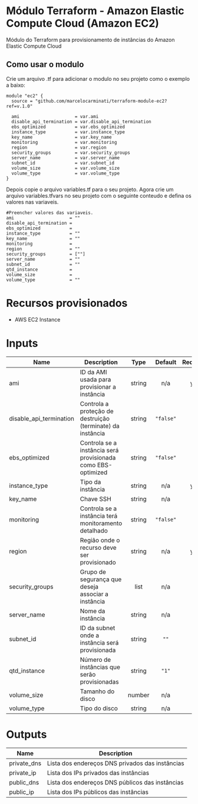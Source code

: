 # Módulo Terraform - Amazon Elastic Compute Cloud (Amazon EC2)

Módulo do Terraform para provisionamento de instâncias do Amazon Elastic Compute Cloud

## Como usar o modulo

Crie um arquivo .tf para adicionar o modulo no seu projeto como o exemplo a baixo:

```hcl
module "ec2" {
  source = "github.com/marcelocarminati/terraform-module-ec2?ref=v.1.0"

  ami                     = var.ami
  disable_api_termination = var.disable_api_termination
  ebs_optimized           = var.ebs_optimized
  instance_type           = var.instance_type
  key_name                = var.key_name
  monitoring              = var.monitoring
  region                  = var.region
  security_groups         = var.security_groups
  server_name             = var.server_name
  subnet_id               = var.subnet_id
  volume_size             = var.volume_size
  volume_type             = var.volume_type
}
```
Depois copie o arquivo variables.tf para o seu projeto. 
Agora crie um arquivo variables.tfvars no seu projeto com o seguinte conteudo e defina os valores nas variaveis.

```hcl
#Preencher valores das variaveis.
ami                     = ""
disable_api_termination = 
ebs_optimized           = 
instance_type           = ""
key_name                = ""
monitoring              = 
region                  = ""
security_groups         = [""]
server_name             = ""
subnet_id               = ""
qtd_instance            = 
volume_size             = 
volume_type             = ""
```

# Recursos provisionados

- AWS EC2 Instance

# Inputs

| Name | Description | Type | Default | Required |
|------|-------------|:----:|:-----:|:-----:|
| ami | ID da AMI usada para provisionar a instância | string | n/a | yes |
| disable\_api\_termination | Controla a proteção de destruição (terminate) da instância | string | `"false"` | no |
| ebs\_optimized | Controla se a instância será provisionada como EBS-optimized | string | `"false"` | no |
| instance\_type | Tipo da instância | string | n/a | yes |
| key\_name | Chave SSH | string | n/a | no |
| monitoring | Controla se a instância terá monitoramento detalhado | string | `"false"` | no |
| region | Região onde o recurso deve ser provisionado | string | n/a | yes |
| security\_groups | Grupo de segurança que deseja associar a instância | list | n/a | no |
| server\_name | Nome da instância | string | n/a | no |
| subnet\_id | ID da subnet onde a instância será provisionada | string | `""` | no |
| qtd\_instance | Número de instâncias que serão provisionadas | string | `"1"` | no |
| volume_size | Tamanho do disco | number | n/a | no |
| volume_type | Tipo do disco | string | n/a | no |


# Outputs

| Name | Description |
|------|-------------|
| private\_dns | Lista dos endereços DNS privados das instâncias |
| private\_ip | Lista dos IPs privados das instâncias |
| public\_dns | Lista dos endereços DNS públicos das instâncias |
| public\_ip | Lista dos IPs públicos das instâncias |

